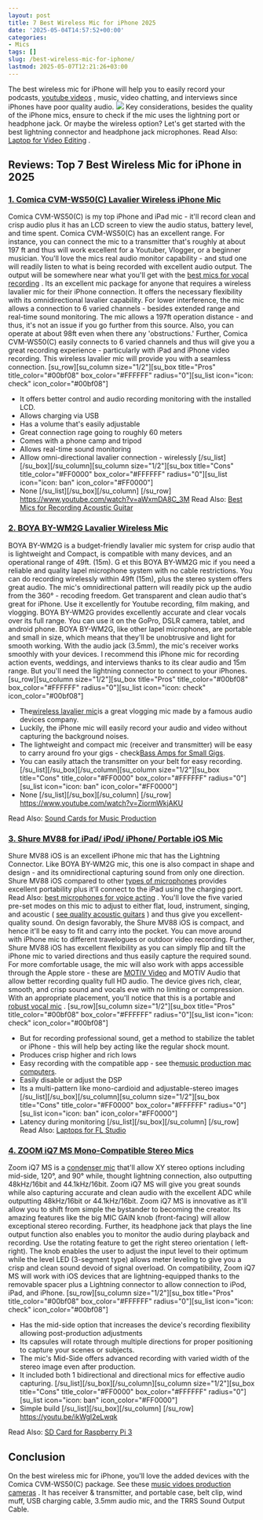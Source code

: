 ```yaml
---
layout: post
title: 7 Best Wireless Mic for iPhone 2025
date: '2025-05-04T14:57:52+00:00'
categories:
- Mics
tags: []
slug: /best-wireless-mic-for-iphone/
lastmod: 2025-05-07T12:21:26+03:00
---
```


The best wireless mic for iPhone will help you to easily record your podcasts,
[youtube videos](https://pestpolicy.com/best-camera-for-youtube/)
, music, video chatting, and interviews since iPhones have poor quality audio.
![](/assets/img/img/)
Key considerations, besides the quality of the iPhone mics, ensure to check if the mic uses the lightning port or headphone jack.
Or maybe the wireless option? Let's get started with the best lightning connector and headphone jack microphones. Read Also:
[Laptop for Video Editing](https://pestpolicy.com/best-laptop-for-video-editing/)
.
## Reviews: Top 7 Best Wireless Mic for iPhone in 2025
### [1. Comica CVM-WS50(C) Lavalier Wireless iPhone Mic](https://www.amazon.com/dp/B078JPPT3N/?tag=p-policy-20)
Comica CVM-WS50(C) is my top iPhone and iPad mic - it'll record clean and crisp audio plus it has an LCD screen to view the audio status, battery level, and time spent.
[](https://www.amazon.com/dp/B078JPPT3N/?tag=p-policy-20)
[](https://www.amazon.com/dp/B07D8ZT7P6/?tag=p-policy-20)
[](https://www.amazon.com/dp/B00NWYGZO6/?tag=p-policy-20)
[](https://www.amazon.com/dp/B01AWLPUAG/?tag=p-policy-20)
[](https://www.amazon.com/dp/B004MM8P3Q/?tag=p-policy-20)
[](https://www.amazon.com/dp/B01AYFA06Y/?tag=p-policy-20)
[](https://www.amazon.com/dp/B00JST5FU4/?tag=p-policy-20)
[](https://www.amazon.com/dp/B00TV90DX0/?tag=p-policy-20)
[](https://www.amazon.com/dp/B000CZ0R42/?tag=p-policy-20)
[](https://www.amazon.com/dp/B00B7EU1I4/?tag=p-policy-20)
[](https://www.amazon.com/dp/B0026SSW8G/?tag=p-policy-20)
[](https://www.amazon.com/dp/B0026SSW8G/?tag=p-policy-20)
[](https://www.amazon.com/dp/B000FFYLJQ/?tag=p-policy-20)
[](https://www.amazon.com/dp/B0026SSW8G/?tag=p-policy-20)
[](https://www.amazon.com/dp/B00IKVLXYI/?tag=p-policy-20)
[](https://www.amazon.com/dp/B00C0E0PR2/?tag=p-policy-20)
[](https://www.amazon.com/dp/B00MDVLOBS/?tag=p-policy-20)
[](https://www.amazon.com/dp/B00MV8MWEQ/?tag=p-policy-20)
Comica CVM-WS50(C) has an excellent range. For instance, you can connect the mic to a transmitter that's roughly at about 197 ft and thus will work excellent for a Youtuber, Vlogger, or a beginner musician.
You'll love the mics real audio monitor capability - and stud one will readily listen to what is being recorded with excellent audio output. The output will be somewhere near what you'll get with the
[best mics for vocal recording](https://pestpolicy.com/best-microphone-for-recording-vocals/)
.
Its an excellent mic package for anyone that requires a wireless lavalier mic for their iPhone connection. It offers the necessary flexibility with its omnidirectional lavalier capability.
For lower interference, the mic allows a connection to 6 varied channels - besides extended range and real-time sound monitoring.
The mic allows a 197ft operation distance - and thus, it's not an issue if you go further from this source. Also, you can operate at about 98ft even when there any 'obstructions.'
Further,
Comica CVM-WS50(C) easily connects to 6 varied channels and thus will give you a great recording experience - particularly with iPad and iPhone video recording. This wireless lavalier mic will provide you with a seamless connection.
[su_row][su_column size="1/2"][su_box title="Pros" title_color="#00bf08" box_color="#FFFFFF" radius="0"][su_list icon="icon: check" icon_color="#00bf08"]
- It offers better control and audio recording monitoring with the installed LCD.
- Allows charging via USB
- Has a volume that's easily adjustable
- Great connection rage going to roughly 60 meters
- Comes with a phone camp and tripod
- Allows real-time sound monitoring
- Alllow omni-directional lavalier connection - wirelessly
[/su_list][/su_box][/su_column][su_column size="1/2"][su_box title="Cons" title_color="#FF0000" box_color="#FFFFFF" radius="0"][su_list icon="icon: ban" icon_color="#FF0000"]
- None
[/su_list][/su_box][/su_column] [/su_row]
https://www.youtube.com/watch?v=aWxmDA8C_3M
Read Also:
[Best Mics for Recording Acoustic Guitar](https://pestpolicy.com/best-mics-for-recording-acoustic-guitar/)
### [2. BOYA BY-WM2G Lavalier Wireless Mic](https://www.amazon.com/dp/B07GSWG9VH/?tag=p-policy-20)
BOYA BY-WM2G is a budget-friendly lavalier mic system for crisp audio that is lightweight and Compact, is compatible with many devices, and an operational range of 49ft. (15m).
[](https://www.amazon.com/dp/B07GSWG9VH/?tag=p-policy-20)
[](https://www.amazon.com/dp/B078JPPT3N/?tag=p-policy-20)
[](https://www.amazon.com/dp/B07D8ZT7P6/?tag=p-policy-20)
[](https://www.amazon.com/dp/B00NWYGZO6/?tag=p-policy-20)
[](https://www.amazon.com/dp/B01AWLPUAG/?tag=p-policy-20)
[](https://www.amazon.com/dp/B004MM8P3Q/?tag=p-policy-20)
[](https://www.amazon.com/dp/B01AYFA06Y/?tag=p-policy-20)
[](https://www.amazon.com/dp/B00JST5FU4/?tag=p-policy-20)
[](https://www.amazon.com/dp/B00TV90DX0/?tag=p-policy-20)
[](https://www.amazon.com/dp/B000CZ0R42/?tag=p-policy-20)
[](https://www.amazon.com/dp/B00B7EU1I4/?tag=p-policy-20)
[](https://www.amazon.com/dp/B0026SSW8G/?tag=p-policy-20)
[](https://www.amazon.com/dp/B0026SSW8G/?tag=p-policy-20)
[](https://www.amazon.com/dp/B000FFYLJQ/?tag=p-policy-20)
[](https://www.amazon.com/dp/B0026SSW8G/?tag=p-policy-20)
[](https://www.amazon.com/dp/B00IKVLXYI/?tag=p-policy-20)
[](https://www.amazon.com/dp/B00C0E0PR2/?tag=p-policy-20)
[](https://www.amazon.com/dp/B00MDVLOBS/?tag=p-policy-20)
[](https://www.amazon.com/dp/B00MV8MWEQ/?tag=p-policy-20)
G
et this BOYA BY-WM2G mic if you need a reliable and quality lapel microphone system with no cable restrictions. You can do recording wirelessly within
49ft (15m), plus the stereo system offers great audio.
The mic's omnidirectional pattern will readily pick up the audio from the 360° - recoding freedom. Get transparent and clean audio that's great for iPhone. Use it excellently for Youtube recording, film making, and vlogging.
BOYA BY-WM2G provides excellently accurate and clear vocals over its full range. You can use it on the GoPro, DSLR camera, tablet, and android phone.
BOYA BY-WM2G, like other lapel microphones, are portable and small in size, which means that they'll be unobtrusive and light for smooth working. With the audio jack (3.5mm), the mic's receiver works smoothly with your devices.
I recommend this iPhone mic for recording action events, weddings, and interviews thanks to its clear audio and 15m range. But you'll need the lightning connector to connect to your iPhones.
[su_row][su_column size="1/2"][su_box title="Pros" title_color="#00bf08" box_color="#FFFFFF" radius="0"][su_list icon="icon: check" icon_color="#00bf08"]
- The[wireless lavalier mic](https://pestpolicy.com/best-wireless-lavalier-mic-for-dslr/)is a great vlogging mic made by a famous audio devices company.
- Luckily, the iPhone mic will easily record your audio and video without capturing the background noises.
- The lightweight and compact mic (receiver and transmitter) will be easy to carry around fro your gigs - check[Bass Amps for Small Gigs](https://pestpolicy.com/best-bass-amps-for-small-gigs/).
- You can easily attach the transmitter on your belt for easy recording.
[/su_list][/su_box][/su_column][su_column size="1/2"][su_box title="Cons" title_color="#FF0000" box_color="#FFFFFF" radius="0"][su_list icon="icon: ban" icon_color="#FF0000"]
- None
[/su_list][/su_box][/su_column] [/su_row]
https://www.youtube.com/watch?v=ZiormWkjAKU

Read Also:
[Sound Cards for Music Production](https://pestpolicy.com/best-sound-cards-for-music-production/)
### [3. Shure MV88 for iPad/ iPod/ iPhone/ Portable iOS Mic](https://www.amazon.com/dp/B010W6W8OW/?tag=p-policy-20)
Shure MV88 iOS is an excellent iPhone mic that has the Lightning Connector. Like
BOYA BY-WM2G mic, this one is also compact in shape and design - and its omnidirectional capturing sound from only one direction.
[](https://www.amazon.com/dp/B010W6W8OW/?tag=p-policy-20)
[](https://www.amazon.com/dp/B07GSWG9VH/?tag=p-policy-20)
[](https://www.amazon.com/dp/B078JPPT3N/?tag=p-policy-20)
[](https://www.amazon.com/dp/B07D8ZT7P6/?tag=p-policy-20)
[](https://www.amazon.com/dp/B00NWYGZO6/?tag=p-policy-20)
[](https://www.amazon.com/dp/B01AWLPUAG/?tag=p-policy-20)
[](https://www.amazon.com/dp/B004MM8P3Q/?tag=p-policy-20)
[](https://www.amazon.com/dp/B01AYFA06Y/?tag=p-policy-20)
[](https://www.amazon.com/dp/B00JST5FU4/?tag=p-policy-20)
[](https://www.amazon.com/dp/B00TV90DX0/?tag=p-policy-20)
[](https://www.amazon.com/dp/B000CZ0R42/?tag=p-policy-20)
[](https://www.amazon.com/dp/B00B7EU1I4/?tag=p-policy-20)
[](https://www.amazon.com/dp/B0026SSW8G/?tag=p-policy-20)
[](https://www.amazon.com/dp/B0026SSW8G/?tag=p-policy-20)
[](https://www.amazon.com/dp/B000FFYLJQ/?tag=p-policy-20)
[](https://www.amazon.com/dp/B0026SSW8G/?tag=p-policy-20)
[](https://www.amazon.com/dp/B00IKVLXYI/?tag=p-policy-20)
[](https://www.amazon.com/dp/B00C0E0PR2/?tag=p-policy-20)
[](https://www.amazon.com/dp/B00MDVLOBS/?tag=p-policy-20)
[](https://www.amazon.com/dp/B00MV8MWEQ/?tag=p-policy-20)
Shure MV88 iOS compared to other
[types of microphones](https://pestpolicy.com/types-of-microphones/)
provides excellent portability plus it'll connect to the iPad using the charging port. Read Also:
[best microphones for voice acting](https://pestpolicy.com/best-microphones-for-voice-acting/)
.
You'll love the five varied pre-set modes on this mic to adjust to either flat, loud, instrument, singing, and acoustic (
[see quality acoustic guitars](https://pestpolicy.com/best-acoustic-guitar-under-1500/)
) and thus give you excellent-quality sound.
On design favorably, the Shure MV88 iOS is compact, and hence it'll be easy to fit and carry into the pocket. You can move around with iPhone mic to different travelogues or outdoor video recording.
Further, Shure MV88 iOS has excellent flexibility as you can simply flip and tilt the iPhone mic to varied directions and thus easily capture the required sound.
For more comfortable usage, the mic will also work with apps accessible through the Apple store - these are
[MOTIV Video](https://www.youtube.com/watch?v=0u1GWT_L7_Q)
and MOTIV Audio that allow better recording quality full HD audio.
The device gives rich, clear, smooth, and crisp sound and vocals eve with no limiting or compression. With an appropriate placement, you'll notice that this is a portable and
[robust vocal mic](https://pestpolicy.com/best-microphone-for-vocals-live-performance/)
.
[su_row][su_column size="1/2"][su_box title="Pros" title_color="#00bf08" box_color="#FFFFFF" radius="0"][su_list icon="icon: check" icon_color="#00bf08"]
- But for recording professional sound, get a method to stabilize the tablet or iPhone - this will help bey acting like the regular shock mount.
- Produces crisp higher and rich lows
- Easy recording with the compatible app - see the[music production mac computers](https://pestpolicy.com/best-mac-for-music-production/).
- Easily disable or adjust the DSP
- Its a multi-pattern like mono-cardioid and adjustable-stereo images
[/su_list][/su_box][/su_column][su_column size="1/2"][su_box title="Cons" title_color="#FF0000" box_color="#FFFFFF" radius="0"][su_list icon="icon: ban" icon_color="#FF0000"]
- Latency during monitoring
[/su_list][/su_box][/su_column] [/su_row]
Read Also:
[Laptops for FL Studio](https://pestpolicy.com/best-laptops-for-fl-studio/)
### [4. ZOOM iQ7 MS Mono-Compatible Stereo Mics](https://www.amazon.com/dp/B00M6HX12E/?tag=p-policy-20)
Zoom iQ7 MS is a
[condenser mic](https://pestpolicy.com/best-condenser-mics-under-300/)
that'll allow XY stereo options including mid-side, 120°, and 90° while, thought lightning connection, also outputting 48kHz/16bit and 44.1kHz/16bit.
[](https://www.amazon.com/dp/B00M6HX12E/?tag=p-policy-20)
[](https://www.amazon.com/dp/B07GSWG9VH/?tag=p-policy-20)
[](https://www.amazon.com/dp/B078JPPT3N/?tag=p-policy-20)
[](https://www.amazon.com/dp/B07D8ZT7P6/?tag=p-policy-20)
[](https://www.amazon.com/dp/B00NWYGZO6/?tag=p-policy-20)
[](https://www.amazon.com/dp/B01AWLPUAG/?tag=p-policy-20)
[](https://www.amazon.com/dp/B004MM8P3Q/?tag=p-policy-20)
[](https://www.amazon.com/dp/B01AYFA06Y/?tag=p-policy-20)
[](https://www.amazon.com/dp/B00JST5FU4/?tag=p-policy-20)
[](https://www.amazon.com/dp/B00TV90DX0/?tag=p-policy-20)
[](https://www.amazon.com/dp/B000CZ0R42/?tag=p-policy-20)
[](https://www.amazon.com/dp/B00B7EU1I4/?tag=p-policy-20)
[](https://www.amazon.com/dp/B0026SSW8G/?tag=p-policy-20)
[](https://www.amazon.com/dp/B0026SSW8G/?tag=p-policy-20)
[](https://www.amazon.com/dp/B000FFYLJQ/?tag=p-policy-20)
[](https://www.amazon.com/dp/B0026SSW8G/?tag=p-policy-20)
[](https://www.amazon.com/dp/B00IKVLXYI/?tag=p-policy-20)
[](https://www.amazon.com/dp/B00C0E0PR2/?tag=p-policy-20)
[](https://www.amazon.com/dp/B00MDVLOBS/?tag=p-policy-20)
[](https://www.amazon.com/dp/B00MV8MWEQ/?tag=p-policy-20)
Zoom iQ7 MS will give you great sounds while also capturing accurate and clean audio with the excellent ADC while outputting 48kHz/16bit or 44.1kHz/16bit.
Zoom iQ7 MS is innovative as it'll allow you to shift from simple the bystander to becoming the creator. Its amazing features like the big MIC GAIN knob (front-facing) will allow exceptional stereo recording.
Further, its headphone jack that plays the line output function also enables you to monitor the audio during playback and recording. Use the rotating feature to get the right stereo orientation ( left-right).
The knob enables the user to adjust the input level to their optimum while the level LED (3-segment type) allows meter leveling to give you a crisp and clean sound devoid of signal overload.
On compatibility,
Zoom iQ7 MS will work with iOS devices that are lightning-equipped thanks to the removable spacer plus a Lightning connector to allow connection to iPod, iPad, and iPhone.
[su_row][su_column size="1/2"][su_box title="Pros" title_color="#00bf08" box_color="#FFFFFF" radius="0"][su_list icon="icon: check" icon_color="#00bf08"]
- Has the mid-side option that increases the device's recording flexibility allowing post-production adjustments
- Its capsules will rotate through multiple directions for proper positioning to capture your scenes or subjects.
- The mic's Mid-Side offers advanced recording with varied width of the stereo image even after production.
- It included both 1 bidirectional and directional mics for effective audio capturing.
[/su_list][/su_box][/su_column][su_column size="1/2"][su_box title="Cons" title_color="#FF0000" box_color="#FFFFFF" radius="0"][su_list icon="icon: ban" icon_color="#FF0000"]
- Simple build
[/su_list][/su_box][/su_column] [/su_row]
https://youtu.be/ikWgl2eLwqk

Read Also:
[SD Card for Raspberry Pi 3](https://pestpolicy.com/best-sd-card-for-raspberry-pi-3/)
## Conclusion
On the best wireless mic for iPhone, you'll love the added devices with the
Comica CVM-WS50(C)
package. See these
[music vidoes production cameras](https://pestpolicy.com/best-camera-for-music-videos/)
.
It has receiver & transmitter, and portable case, belt clip, wind muff, USB charging cable, 3.5mm audio mic, and the TRRS Sound Output Cable.
